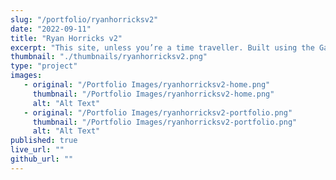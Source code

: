 ```yaml
---
slug: "/portfolio/ryanhorricksv2"
date: "2022-09-11"
title: "Ryan Horricks v2"
excerpt: "This site, unless you’re a time traveller. Built using the Gatsby framework, gatsby-theme-portfolio, and a lot of design time."
thumbnail: "./thumbnails/ryanhorricksv2.png"
type: "project"
images:
   - original: "/Portfolio Images/ryanhorricksv2-home.png"
     thumbnail: "/Portfolio Images/ryanhorricksv2-home.png"
     alt: "Alt Text"
   - original: "/Portfolio Images/ryanhorricksv2-portfolio.png"
     thumbnail: "/Portfolio Images/ryanhorricksv2-portfolio.png"
     alt: "Alt Text"
published: true
live_url: ""
github_url: ""
---
```

